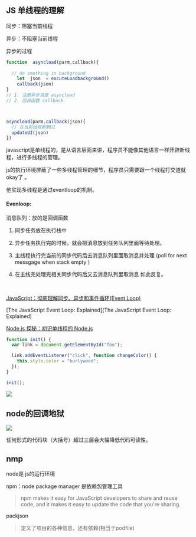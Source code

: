 ## JS 单线程的理解

同步：阻塞当前线程

异步：不阻塞当前线程

异步的过程

```javascript
function  asyncload(parm,callback){
  
  // do smothing in background
 	let  json  = excuteLoadbackground()
  	callback(json)
}
// 1. 注册异步消息 asyncload
// 2. 回调函数 callback 



asyncload(parm,callback(json){
  // 在当前线程刷新UI
  updateUI(json)
})
```

javascript是单线程的，是从语言层面来讲，程序员不能像其他语言一样开辟新线程，进行多线程的管理。

js的执行环境屏蔽了一些多线程管理的细节，程序员只需要跟一个线程打交道就okay了 。

他实现多线程是通过eventloop的机制。



####  Evenloop:

消息队列：放的是回调函数

1. 同步任务放在执行栈中
2. 异步任务执行完的时候，就会把消息放到任务队列里面等待处理。


1. 主线程执行完当前的同步代码后去消息队列里面取消息并处理 (poll for next messgage when stack empty )

2. 在主线完处理完相关同步代码后又去消息队列里取消息 如此反复。

   ​

[JavaScript：彻底理解同步、异步和事件循环(Event Loop)](https://segmentfault.com/a/1190000004322358)

[The JavaScript Event Loop: Explained](The JavaScript Event Loop: Explained)

[Node.js 探秘：初识单线程的 Node.js](http://taobaofed.org/blog/2015/10/29/deep-into-node-1/)



```javascript
function init() {
  var link = document.getElementById("foo");

  link.addEventListener("click", function changeColor() {
    this.style.color = "burlywood";
  });
}

init();
```





![](http://ohbzayk4i.bkt.clouddn.com/17-10-30/13690720.jpg)





## node的回调地狱

![](http://ohbzayk4i.bkt.clouddn.com/17-10-30/69279635.jpg)

任何形式的代码块（大括号）超过三层会大幅降低代码可读性。









## nmp 

 node是 js的运行环境

npm：node package manager 是依赖包管理工具

> npm makes it easy for JavaScript developers to share and reuse code, and it makes it easy to update the code that you're sharing.

packjson

> 定义了项目的各种信息，还有依赖(相当于podfile)